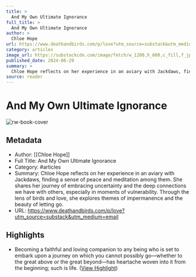 ```yaml
---
title: >
  And My Own Ultimate Ignorance
full_title: >
  And My Own Ultimate Ignorance
author: >
  Chloe Hope
url: https://www.deathandbirds.com/p/love?utm_source=substack&utm_medium=email
category: articles
image_url: https://substackcdn.com/image/fetch/w_1200,h_600,c_fill,f_jpg,q_auto:good,fl_progressive:steep,g_auto/https%3A%2F%2Fsubstack-post-media.s3.amazonaws.com%2Fpublic%2Fimages%2F41543b68-91d8-46d9-9f51-987517d42b8e_1500x1080.png
published_date: 2024-06-29
summary: >
  Chloe Hope reflects on her experience in an aviary with Jackdaws, finding a sense of peace and meditation among them. She shares her journey of embracing uncertainty and the deep connections we have with others, especially in moments of vulnerability. Through the lens of birds and love, she explores themes of impermanence and the beauty of letting go.
source: reader
---
```

# And My Own Ultimate Ignorance

![rw-book-cover](https://substackcdn.com/image/fetch/w_1200,h_600,c_fill,f_jpg,q_auto:good,fl_progressive:steep,g_auto/https%3A%2F%2Fsubstack-post-media.s3.amazonaws.com%2Fpublic%2Fimages%2F41543b68-91d8-46d9-9f51-987517d42b8e_1500x1080.png)

## Metadata
- Author: [[Chloe Hope]]
- Full Title: And My Own Ultimate Ignorance
- Category: #articles
- Summary: Chloe Hope reflects on her experience in an aviary with Jackdaws, finding a sense of peace and meditation among them. She shares her journey of embracing uncertainty and the deep connections we have with others, especially in moments of vulnerability. Through the lens of birds and love, she explores themes of impermanence and the beauty of letting go.
- URL: https://www.deathandbirds.com/p/love?utm_source=substack&utm_medium=email

## Highlights
- Becoming a faithful and loving companion to any being who is set to embark upon a journey on which you cannot possibly go—whether to the great above or the great beyond—has heartache woven into it from the beginning; such is life. ([View Highlight](https://read.readwise.io/read/01jctyk5x3xayjm4ryk6pmpe36))


